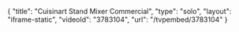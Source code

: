 {
    "title": "Cuisinart Stand Mixer Commercial",
    "type": "solo",
    "layout": "iframe-static",
    "videoId": "3783104",
    "url": "\/tvpembed\/3783104"
}